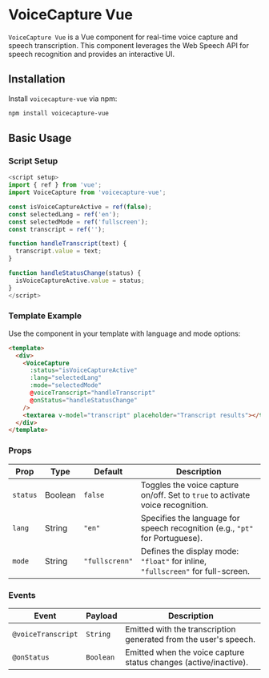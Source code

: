 # VoiceCapture Vue

`VoiceCapture Vue` is a Vue component for real-time voice capture and speech transcription. This component leverages the Web Speech API for speech recognition and provides an interactive UI.

## Installation

Install `voicecapture-vue` via npm:

```bash
npm install voicecapture-vue
```

## Basic Usage

### Script Setup

```javascript
<script setup>
import { ref } from 'vue';
import VoiceCapture from 'voicecapture-vue';

const isVoiceCaptureActive = ref(false);
const selectedLang = ref('en');
const selectedMode = ref('fullscreen');
const transcript = ref('');

function handleTranscript(text) {
  transcript.value = text;
}

function handleStatusChange(status) {
  isVoiceCaptureActive.value = status;
}
</script>
```

### Template Example

Use the component in your template with language and mode options:

```html
<template>
  <div>
    <VoiceCapture
      :status="isVoiceCaptureActive"
      :lang="selectedLang"
      :mode="selectedMode"
      @voiceTranscript="handleTranscript"
      @onStatus="handleStatusChange"
    />
    <textarea v-model="transcript" placeholder="Transcript results"></textarea>
  </div>
</template>
```

### Props

| Prop       | Type    | Default    | Description                                                                                  |
|------------|---------|------------|----------------------------------------------------------------------------------------------|
| `status`   | Boolean | `false`    | Toggles the voice capture on/off. Set to `true` to activate voice recognition.              |
| `lang`     | String  | `"en"`     | Specifies the language for speech recognition (e.g., `"pt"` for Portuguese).               |
| `mode`     | String  | `"fullscrenn"` | Defines the display mode: `"float"` for inline, `"fullscreen"` for full-screen.           |

### Events

| Event              | Payload     | Description                                                                                     |
|--------------------|-------------|-------------------------------------------------------------------------------------------------|
| `@voiceTranscript` | `String`    | Emitted with the transcription generated from the user's speech.                              |
| `@onStatus`        | `Boolean`   | Emitted when the voice capture status changes (active/inactive).                             |
